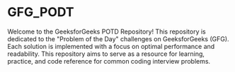 # GFG_PODT
Welcome to the GeeksforGeeks POTD Repository! This repository is dedicated to the "Problem of the Day" challenges on GeeksforGeeks (GFG). Each solution is implemented with a focus on optimal performance and readability. This repository aims to serve as a resource for learning, practice, and code reference for common coding interview problems.
